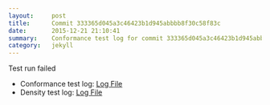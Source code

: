 ```yaml
---
layout:     post
title:      Commit 333365d045a3c46423b1d945abbbb8f30c58f83c
date:       2015-12-21 21:10:41
summary:    Conformance test log for commit 333365d045a3c46423b1d945abbbb8f30c58f83c.
category:   jekyll
---
```


Test run failed

- Conformance test log: [Log File](http://s3-us-west-2.amazonaws.com/kraken-e2e-logs/conformance/kraken_333365d045a3c46423b1d945abbbb8f30c58f83c_conformance.log)
- Density test log: [Log File](http://s3-us-west-2.amazonaws.com/kraken-e2e-logs/conformance/kraken_333365d045a3c46423b1d945abbbb8f30c58f83c_density.log)
